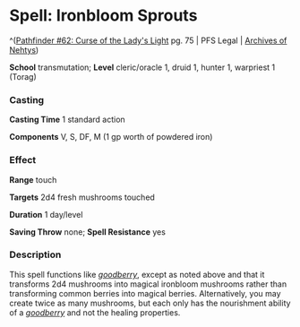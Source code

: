 # Spell: Ironbloom Sprouts

^([Pathfinder #62: Curse of the Lady's Light][ss-ironbloom-sprouts] pg. 75 | PFS Legal | [Archives of Nehtys][sn-ironbloom-sprouts])

**School** transmutation; **Level** cleric/oracle 1, druid 1, hunter 1, warpriest 1 (Torag)

### Casting

**Casting Time** 1 standard action  

**Components** V, S, DF, M (1 gp worth of powdered iron)

### Effect

**Range** touch  

**Targets** 2d4 fresh mushrooms touched  

**Duration** 1 day/level  

**Saving Throw** none; **Spell Resistance** yes

### Description

This spell functions like _[goodberry]_, except as noted above and that it transforms 2d4 mushrooms into magical ironbloom mushrooms rather than transforming common berries into magical berries. Alternatively, you may create twice as many mushrooms, but each only has the nourishment ability of a _[goodberry]_ and not the healing properties.

[ss-ironbloom-sprouts]: http://paizo.com/products/btpy8run
[sn-ironbloom-sprouts]: http://www.archivesofnethys.com/SpellDisplay.aspx?ItemName=Ironbloom%20Sprouts
[goodberry]: http://www.archivesofnethys.com/SpellDisplay.aspx?ItemName=goodberry